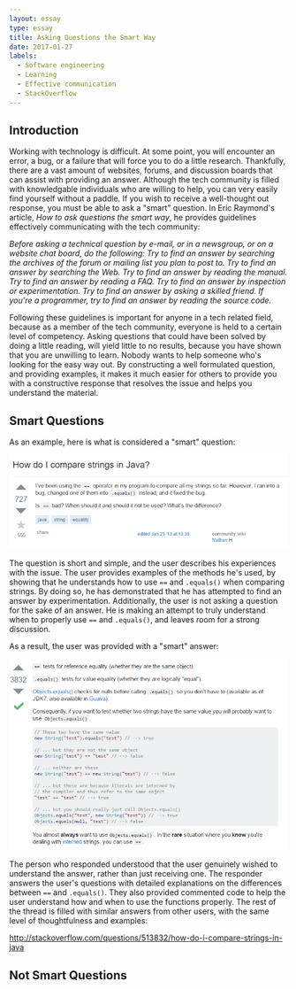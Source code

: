 ```yaml
---
layout: essay
type: essay
title: Asking Questions the Smart Way
date: 2017-01-27
labels:
  - Software engineering
  - Learning
  - Effective communication
  - StackOverflow
---
```


## Introduction ##
Working with technology is difficult.  At some point, you will encounter an error, a bug, or a failure that will force you to do a little research.  Thankfully, there are a vast amount of websites, forums, and discussion boards that can assist with providing an answer.  Although the tech community is filled with knowledgable individuals who are willing to help, you can very easily find yourself without a paddle.  If you wish to receive a well-thought out response, you must be able to ask a "smart" question.  In Eric Raymond's article, *How to ask questions the smart way*, he provides guidelines effectively communicating with the tech community:

*Before asking a technical question by e-mail, or in a newsgroup, or on a website chat board, do the following: Try to find an answer by searching the archives of the forum or mailing list you plan to post to. Try to find an answer by searching the Web. Try to find an answer by reading the manual. Try to find an answer by reading a FAQ. Try to find an answer by inspection or experimentation. Try to find an answer by asking a skilled friend. If you’re a programmer, try to find an answer by reading the source code.*

Following these guidelines is important for anyone in a tech related field, because as a member of the tech community, everyone is held to a certain level of competency.  Asking questions that could have been solved by doing a little reading, will yield little to no results, because you have shown that you are unwilling to learn.  Nobody wants to help someone who's looking for the easy way out.  By constructing a well formulated question, and providing examples, it makes it much easier for others to provide you with a constructive response that resolves the issue and helps you understand the material.

## Smart Questions ##
As an example, here is what is considered a "smart" question:

<img class="ui centered huge image" src="/images/smartquestion.png">

The question is short and simple, and the user describes his experiences with the issue.  The user provides examples of the methods he's used, by showing that he understands how to use `==` and `.equals()` when comparing strings.  By doing so, he has demonstrated that he has attempted to find an answer by experimentation.  Additionally, the user is not asking a question for the sake of an answer.  He is making an attempt to truly understand when to properly use `==` and `.equals()`, and leaves room for a strong discussion.

As a result, the user was provided with a "smart" answer:

<img class="ui centered huge image" src="/images/smartanswer.png">

The person who responded understood that the user genuinely wished to understand the answer, rather than just receiving one.  The responder answers the user's questions with detailed explanations on the differences between `==` and `.equals()`.  They also provided commented code to help the user understand how and when to use the functions properly.  The rest of the thread is filled with similar answers from other users, with the same level of thoughtfulness and examples:

http://stackoverflow.com/questions/513832/how-do-i-compare-strings-in-java

## Not Smart Questions ##

